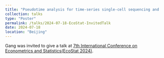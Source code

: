 ```yaml
---
title: "Pseudotime analysis for time-series single-cell sequencing and imaging data"
collection: talks
type: "Poster"
permalink: /talks/2024-07-18-EcoStat-InvitedTalk
date: 2024-07-18
location: "Beijing"
---
```

Gang was invited to give a talk at [7th International Conference on Econometrics and Statistics(EcoStat 2024)](https://www.cmstatistics.org/RegistrationsV2/EcoSta2024/viewSubmission.php?in=621&token=sp568848s25pnp4sn454659o9ron4qs8). 